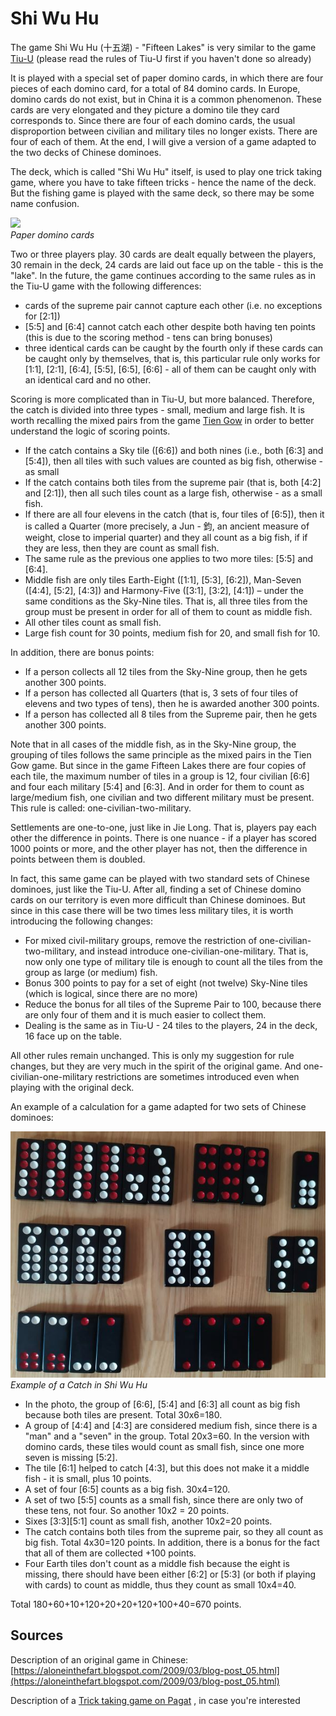 # Shi Wu Hu

The game Shi Wu Hu (十五湖) - "Fifteen Lakes" is very similar to the game [Tiu-U](/gupai/fishing/tiu-u.html) (please read the rules of Tiu-U first if you haven't done so already) 

It is played with a special set of paper domino cards, in which there are four pieces of each domino card, for a total of 84 domino cards. In Europe, domino cards do not exist, but in China it is a common phenomenon. These cards are very elongated and they picture a domino tile they card corresponds to. Since there are four of each domino cards, the usual disproportion between civilian and military tiles no longer exists. There are four of each of them. At the end, I will give a version of a game adapted to the two decks of Chinese dominoes. 

The deck, which is called "Shi Wu Hu" itself, is used to play one trick taking game, where you have to take fifteen tricks - hence the name of the deck. But the fishing game is played with the same deck, so there may be some name confusion. 

![](https://upload.wikimedia.org/wikipedia/commons/thumb/a/ac/%E5%8D%81%E4%BA%94%E6%B9%96.png/562px-%E5%8D%81%E4%BA%94%E6%B9%96.png)  
_Paper domino cards_

Two or three players play. 30 cards are dealt equally between the players, 30 remain in the deck, 24 cards are laid out face up on the table - this is the "lake". In the future, the game continues according to the same rules as in the Tiu-U game with the following differences: 

 - cards of the supreme pair cannot capture each other (i.e. no exceptions for [2:1])
 - [5:5] and [6:4] cannot catch each other despite both having ten points (this is due to the scoring method - tens can bring bonuses)
 - three identical cards can be caught by the fourth only if these cards can be caught only by themselves, that is, this particular rule only works for [1:1], [2:1], [6:4], [5:5], [6:5], [6:6] - all of them can be caught only with an identical card and no other.

Scoring is more complicated than in Tiu-U, but more balanced. Therefore, the catch is divided into three types - small, medium and large fish. It is worth recalling the mixed pairs from the game [Tien Gow](/gupai/tien-gow.html) in order to better understand the logic of scoring points. 

 - If the catch contains a Sky tile ([6:6]) and both nines (i.e., both [6:3] and [5:4]), then all tiles with such values are counted as big fish, otherwise - as small
 - If the catch contains both tiles from the supreme pair (that is, both [4:2] and [2:1]), then all such tiles count as a large fish, otherwise - as a small fish.
 - If there are all four elevens in the catch (that is, four tiles of [6:5]), then it is called a Quarter (more precisely, a Jun - 鈞, an ancient measure of weight, close to imperial quarter) and they all count as a big fish, if if they are less, then they are count as small fish.
 - The same rule as the previous one applies to two more tiles: [5:5] and [6:4].
 - Middle fish are only tiles Earth-Eight ([1:1], [5:3], [6:2]), Man-Seven ([4:4], [5:2], [4:3]) and Harmony-Five ([3:1], [3:2], [4:1]) – under the same conditions as the Sky-Nine tiles. That is, all three tiles from the group must be present in order for all of them to count as middle fish.
 - All other tiles count as small fish.
 - Large fish count for 30 points, medium fish for 20, and small fish for 10.

In addition, there are bonus points: 

 - If a person collects all 12 tiles from the Sky-Nine group, then he gets another 300 points.
 - If a person has collected all Quarters (that is, 3 sets of four tiles of elevens and two types of tens), then he is awarded another 300 points.
 - If a person has collected all 8 tiles from the Supreme pair, then he gets another 300 points.

Note that in all cases of the middle fish, as in the Sky-Nine group, the grouping of tiles follows the same principle as the mixed pairs in the Tien Gow game. But since in the game Fifteen Lakes there are four copies of each tile, the maximum number of tiles in a group is 12, four civilian [6:6] and four each military [5:4] and [6:3]. And in order for them to count as large/medium fish, one civilian and two different military must be present. This rule is called: one-civilian-two-military. 

Settlements are one-to-one, just like in Jie Long. That is, players pay each other the difference in points. There is one nuance - if a player has scored 1000 points or more, and the other player has not, then the difference in points between them is doubled. 

In fact, this same game can be played with two standard sets of Chinese dominoes, just like the Tiu-U. After all, finding a set of Chinese domino cards on our territory is even more difficult than Chinese dominoes. But since in this case there will be two times less military tiles, it is worth introducing the following changes: 

 - For mixed civil-military groups, remove the restriction of one-civilian-two-military, and instead introduce one-civilian-one-military. That is, now only one type of military tile is enough to count all the tiles from the group as large (or medium) fish.
 - Bonus 300 points to pay for a set of eight (not twelve) Sky-Nine tiles (which is logical, since there are no more)
 - Reduce the bonus for all tiles of the Supreme Pair to 100, because there are only four of them and it is much easier to collect them.
 - Dealing is the same as in Tiu-U - 24 tiles to the players, 24 in the deck, 16 face up on the table.

  
All other rules remain unchanged. This is only my suggestion for rule changes, but they are very much in the spirit of the original game. And one-civilian-one-military restrictions are sometimes introduced even when playing with the original deck. 

An example of a calculation for a game adapted for two sets of Chinese dominoes: 

![](/docs/assets/images/gupai/shi-wu-hu-catch.jpg)  
_Example of a Catch in Shi Wu Hu_

 - In the photo, the group of [6:6], [5:4] and [6:3] all count as big fish because both tiles are present. Total 30x6=180.
 - A group of [4:4] and [4:3] are considered medium fish, since there is a "man" and a "seven" in the group. Total 20x3=60. In the version with domino cards, these tiles would count as small fish, since one more seven is missing [5:2].
 - The tile [6:1] helped to catch [4:3], but this does not make it a middle fish - it is small, plus 10 points.
 - A set of four [6:5] counts as a big fish. 30x4=120.
 - A set of two [5:5] counts as a small fish, since there are only two of these tens, not four. So another 10x2 = 20 points.
 - Sixes [3:3][5:1] count as small fish, another 10x2=20 points.
 - The catch contains both tiles from the supreme pair, so they all count as big fish. Total 4x30=120 points. In addition, there is a bonus for the fact that all of them are collected +100 points.
 - Four Earth tiles don't count as a middle fish because the eight is missing, there should have been either [6:2] or [5:3] (or both if playing with cards) to count as middle, thus they count as small 10x4=40.

Total 180+60+10+120+20+20+120+100+40=670 points. 

## Sources 

Description of an original game in Chinese: [https://aloneinthefart.blogspot.com/2009/03/blog-post_05.html](https://aloneinthefart.blogspot.com/2009/03/blog-post_05.html) 

Description of a [Trick taking game on Pagat](https://www.pagat.com/climbing/15wu.html) , in case you're interested 

